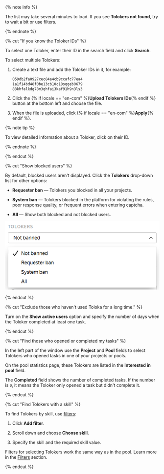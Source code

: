 {% note info %}

The list may take several minutes to load. If you see **Tolokers not found**, try to wait a bit or use filters.

{% endnote %}

{% cut "If you know the Toloker IDs" %}

To select one Toloker, enter their ID in the search field and click **Search**.

To select multiple Tolokers:

1. Create a text file and add the Toloker IDs in it, for example:

    ```plaintext
    059db2fa0927xec84a4cb9ccafc77ea4
    1a1f14bd48f0be13cb10c18sqgeb0679
    83khfalkdg78m3qhfai3kaf91h9n3ls3
    ```

1. Click the {% if locale == "en-com" %}**Upload Tolokers IDs**{% endif %} button at the bottom left and choose the file.

1. When the file is uploaded, click {% if locale == "en-com" %}**Apply**{% endif %}.

{% note tip %}

To view detailed information about a Toloker, click on their ID.

{% endnote %}

{% endcut %}

{% cut "Show blocked users" %}

By default, blocked users aren't displayed. Click the **Tolokers** drop-down list for other options:

- **Requester ban** — Tolokers you blocked in all your projects.

- **System ban** — Tolokers blocked in the platform for violating the rules, poor response quality, or frequent errors when entering captcha.

- **All** — Show both blocked and not blocked users.

![](../_images/other/users-ban-filter.png)

{% endcut %}

{% cut "Exclude those who haven't used Toloka for a long time." %}

Turn on the **Show active users** option and specify the number of days when the Toloker completed at least one task.

{% endcut %}

{% cut "Find those who opened or completed my tasks" %}

In the left part of the window use the **Project** and **Pool** fields to select Tolokers who opened tasks in one of your projects or pools.

On the pool statistics page, these Tolokers are listed in the **Interested in pool** field.

The **Completed** field shows the number of completed tasks. If the number is `0`, it means the Toloker only opened a task but didn't complete it.

{% endcut %}

{% cut "Find Tolokers with a skill" %}

To find Tolokers by skill, use [filters](../../glossary.md#filters):

1. Click **Add filter**.

1. Scroll down and choose **Choose skill**.

1. Specify the skill and the required skill value.

Filters for selecting Tolokers work the same way as in the pool. Learn more in the [Filters](../concepts/filters.md) section.

{% endcut %}

